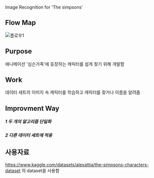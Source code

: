 Image Recognition for 'The simpsons' 
## Flow Map
![플로우1](https://github.com/user-attachments/assets/c4036467-e767-4019-b8bc-c917742d9ab8)

## Purpose
애니메이션 '심슨가족'에 등장하는 캐릭터를 쉽게 찾기 위해 개발함

## Work
데이터 세트의 이미지 속 캐릭터를 학습하고 캐릭터를 찾거나 이름을 알려줌

## Improvment Way
##### 1  두 개의 알고리즘 단일화
##### 2  다른 데이터 세트에 적용
 

## 사용자료
<https://www.kaggle.com/datasets/alexattia/the-simpsons-characters-dataset> 의 dataset을 사용함
